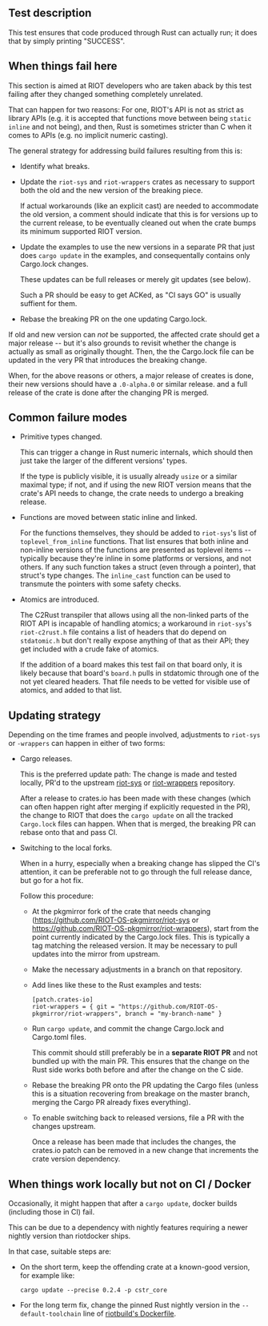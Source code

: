 Test description
----------------

This test ensures that code produced through Rust can actually run;
it does that by simply printing "SUCCESS".


When things fail here
---------------------

This section is aimed at RIOT developers who are taken aback by this test failing
after they changed something completely unrelated.

That can happen for two reasons:
For one, RIOT's API is not as strict as library APIs
(e.g. it is accepted that functions move between being `static inline` and not being),
and then, Rust is sometimes stricter than C when it comes to APIs
(e.g. no implicit numeric casting).

The general strategy for addressing build failures resulting from this is:

<!-- The alternative strategy, of course,
is to @-mention known Rust users in the issue
and ask them to update the Rust side... -->

* Identify what breaks.

* Update the `riot-sys` and `riot-wrappers` crates as necessary
  to support both the old and the new version of the breaking piece.

  If actual workarounds (like an explicit cast) are needed to accommodate the old version,
  a comment should indicate that this is for versions up to the current release,
  to be eventually cleaned out when the crate bumps its minimum supported RIOT version.

* Update the examples to use the new versions in a separate PR that just does
  `cargo update` in the examples, and consequentally contains only Cargo.lock changes.

  These updates can be full releases or merely git updates (see below).

  Such a PR should be easy to get ACKed, as "CI says GO" is usually suffient for them.

* Rebase the breaking PR on the one updating Cargo.lock.

If old and new version can *not* be supported,
the affected crate should get a major release --
but it's also grounds to revisit whether the change is actually as small as originally thought.
Then, the the Cargo.lock file can be updated in the very PR that introduces the breaking change.

When,
for the above reasons or others,
a major release of creates is done,
their new versions should have a `.0-alpha.0`  or similar release.
and a full release of the crate is done after the changing PR is merged.

## Common failure modes

* Primitive types changed.

  This can trigger a change in Rust numeric internals,
  which should then just take the larger of the different versions' types.

  If the type is publicly visible, it is usually already `usize` or a similar maximal type;
  if not, and if using the new RIOT version means that the crate's API needs to change,
  the crate needs to undergo a breaking release.

* Functions are moved between static inline and linked.

  For the functions themselves,
  they should be added to `riot-sys`'s list of `toplevel_from_inline` functions.
  That list ensures that both inline and non-inline versions of the functions are presented as toplevel items --
  typically because they're inline in some platforms or versions, and not others.
  If any such function takes a struct (even through a pointer), that struct's type changes.
  The `inline_cast` function can be used to transmute the pointers with some safety checks.

* Atomics are introduced.

  The C2Rust transpiler that allows using all the non-linked parts of the RIOT API
  is incapable of handling atomics;
  a workaround in `riot-sys`'s `riot-c2rust.h` file contains a list of headers
  that do depend on `stdatomic.h` but don't really expose anything of that as their API;
  they get included with a crude fake of atomics.

  If the addition of a board makes this test fail on that board only,
  it is likely because that board's `board.h` pulls in stdatomic through one of the not yet cleared headers.
  That file needs to be vetted for visible use of atomics,
  and added to that list.

## Updating strategy

Depending on the time frames and people involved,
adjustments to `riot-sys` or `-wrappers` can happen in either of two forms:

* Cargo releases.

  This is the preferred update path:
  The change is made and tested locally,
  PR'd to the upstream [riot-sys] or [riot-wrappers] repository.

  After a release to crates.io has been made with these changes
  (which can often happen right after merging if explicitly requested in the PR),
  the change to RIOT that does the `cargo update` on all the tracked `Cargo.lock` files can happen.
  When that is merged, the breaking PR can rebase onto that and pass CI.

* Switching to the local forks.

  When in a hurry,
  especially when a breaking change has slipped the CI's attention,
  it can be preferable not to go through the full release dance,
  but go for a hot fix.

  Follow this procedure:

  * At the pkgmirror fork of the crate that needs changing
    (<https://github.com/RIOT-OS-pkgmirror/riot-sys> or <https://github.com/RIOT-OS-pkgmirror/riot-wrappers>),
    start from the point currently indicated by the Cargo.lock files.
    This is typically a tag matching the released version.
    It may be necessary to pull updates into the mirror from upstream.

  * Make the necessary adjustments in a branch on that repository.

  * Add lines like these to the Rust examples and tests:

    ```
    [patch.crates-io]
    riot-wrappers = { git = "https://github.com/RIOT-OS-pkgmirror/riot-wrappers", branch = "my-branch-name" }
    ```

  * Run `cargo update`, and commit the change Cargo.lock and Cargo.toml files.

    This commit should still preferably be in a **separate RIOT PR**
    and not bundled up with the main PR.
    This ensures that the change on the Rust side works both before and after the change on the C side.

  * Rebase the breaking PR onto the PR updating the Cargo files
    (unless this is a situation recovering from breakage on the master branch,
    merging the Cargo PR already fixes everything).

  * To enable switching back to released versions,
    file a PR with the changes upstream.

    Once a release has been made that includes the changes,
    the crates.io patch can be removed in a new change that increments the crate version dependency.

## When things work locally but not on CI / Docker

Occasionally,
it might happen that after a `cargo update`,
docker builds (including those in CI) fail.

This can be due to a dependency with nightly features requiring a newer nightly version than riotdocker ships.

In that case, suitable steps are:

* On the short term, keep the offending crate at a known-good version, for example like:

  `cargo update --precise 0.2.4 -p cstr_core`

* For the long term fix, change the pinned Rust nightly version
  in the `--default-toolchain` line of [riotbuild's Dockerfile].

[riot-sys]: https://gitlab.com/etonomy/riot-sys/
[riot-wrappers]: https://gitlab.com/etonomy/riot-wrappers/
[riotbuild's Dockerfile]: https://github.com/RIOT-OS/riotdocker/blob/master/riotbuild/Dockerfile
